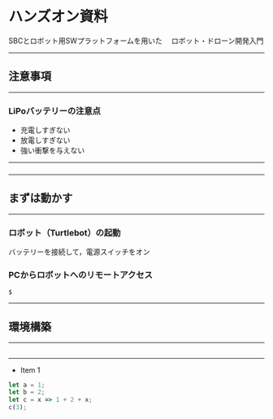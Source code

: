 # ハンズオン資料
SBCとロボット用SWプラットフォームを用いた　
ロボット・ドローン開発入門 


---

## 注意事項


---

### LiPoバッテリーの注意点
- 充電しすぎない
- 放電しすぎない
- 強い衝撃を与えない

---

### 



---


## まずは動かす

---

### ロボット（Turtlebot）の起動
バッテリーを接続して，電源スイッチをオン


### PCからロボットへのリモートアクセス
```
$ 

```

---




## 環境構築
---

## 
---

- Item 1 <!-- .element: class="fragment" data-fragment-index="2" -->

```js [1-2|3|4] 
let a = 1;
let b = 2;
let c = x => 1 + 2 + x;
c(3);
```
